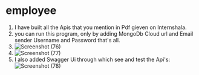 # employee
1. I have built all the Apis that you mention in Pdf gieven on Internshala.
2. you can run this program, only by adding MongoDb Cloud url and Email sender Username and Password that's all.
3. ![Screenshot (76)](https://github.com/360Ritik/employee/assets/93071300/c3658d8e-5b62-4496-9cb9-83fb4875918d)
4. ![Screenshot (77)](https://github.com/360Ritik/employee/assets/93071300/6239ff8c-9858-4260-be50-0de50be63101)
5. I also added Swagger Ui through which see and test the Api's: ![Screenshot (78)](https://github.com/360Ritik/employee/assets/93071300/c53ed41a-5766-451a-92ca-741df746a225)
   

